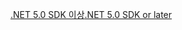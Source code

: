 [<span data-ttu-id="31f53-101">.NET 5.0 SDK 이상</span><span class="sxs-lookup"><span data-stu-id="31f53-101">.NET 5.0 SDK or later</span></span>](https://dotnet.microsoft.com/download/dotnet/5.0)
